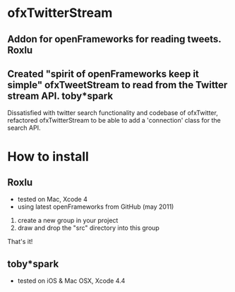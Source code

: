 ofxTwitterStream
================
Addon for openFrameworks for reading tweets.
Roxlu
-----
Created "spirit of openFrameworks keep it simple" ofxTweetStream to read from the Twitter stream API.
toby*spark
----------
Dissatisfied with twitter search functionality and codebase of ofxTwitter, refactored ofxTwitterStream to be able to add a 'connection' class for the search API.

How to install 
==============
Roxlu
-----
- tested on Mac, Xcode 4
- using latest openFrameworks from GitHub (may 2011)

1) create a new group in your project 
2) draw and drop the "src" directory into this group

That's it!

toby*spark
----------
- tested on iOS & Mac OSX, Xcode 4.4
